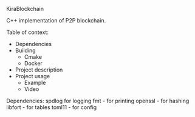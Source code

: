 KiraBlockchain

C++ implementation of P2P blockchain. 


Table of context:
- Dependencies
- Building 
    - Cmake 
    - Docker 
- Project description
- Project usage
    - Example
    - Video




Dependencies:
spdlog for logging
fmt - for printing 
openssl - for hashing
libfort - for tables 
toml11 - for config










